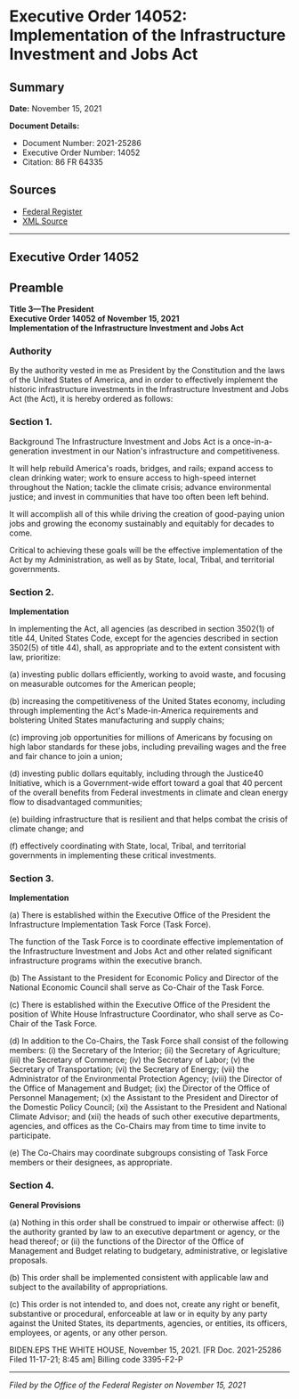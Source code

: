 # Executive Order 14052: Implementation of the Infrastructure Investment and Jobs Act

## Summary

**Date:** November 15, 2021

**Document Details:**
- Document Number: 2021-25286
- Executive Order Number: 14052
- Citation: 86 FR 64335

## Sources
- [Federal Register](https://www.federalregister.gov/documents/2021/11/18/2021-25286/implementation-of-the-infrastructure-investment-and-jobs-act)
- [XML Source](https://www.federalregister.gov/documents/full_text/xml/2021/11/18/2021-25286.xml)

---

## Executive Order 14052

## Preamble

**Title 3—The President**  
**Executive Order 14052 of November 15, 2021**  
**Implementation of the Infrastructure Investment and Jobs Act**

### Authority

By the authority vested in me as President by the Constitution and the laws of the United States of America, and in order to effectively implement the historic infrastructure investments in the Infrastructure Investment and Jobs Act (the Act), it is hereby ordered as follows:
### Section 1.

Background
The Infrastructure Investment and Jobs Act is a once-in-a-generation investment in our Nation's infrastructure and competitiveness.

It will help rebuild America's roads, bridges, and rails; expand access to clean drinking water; work to ensure access to high-speed internet throughout the Nation; tackle the climate crisis; advance environmental justice; and invest in communities that have too often been left behind.

It will accomplish all of this while driving the creation of good-paying union jobs and growing the economy sustainably and equitably for decades to come.

Critical to achieving these goals will be the effective implementation of the Act by my Administration, as well as by State, local, Tribal, and territorial governments.
### Section 2.

**Implementation**

In implementing the Act, all agencies (as described in section 3502(1) of title 44, United States Code, except for the agencies described in section 3502(5) of title 44), shall, as appropriate and to the extent consistent with law, prioritize:

(a) investing public dollars efficiently, working to avoid waste, and focusing on measurable outcomes for the American people;

(b) increasing the competitiveness of the United States economy, including through implementing the Act's Made-in-America requirements and bolstering United States manufacturing and supply chains;

(c) improving job opportunities for millions of Americans by focusing on high labor standards for these jobs, including prevailing wages and the free and fair chance to join a union;

(d) investing public dollars equitably, including through the Justice40 Initiative, which is a Government-wide effort toward a goal that 40 percent of the overall benefits from Federal investments in climate and clean energy flow to disadvantaged communities;

(e) building infrastructure that is resilient and that helps combat the crisis of climate change; and

(f) effectively coordinating with State, local, Tribal, and territorial governments in implementing these critical investments.
### Section 3.

**Implementation**

(a) There is established within the Executive Office of the President the Infrastructure Implementation Task Force (Task Force).

The function of the Task Force is to coordinate effective implementation of the Infrastructure Investment and Jobs Act and other related significant infrastructure programs within the executive branch.

(b) The Assistant to the President for Economic Policy and Director of the National Economic Council shall serve as Co-Chair of the Task Force.

(c) There is established within the Executive Office of the President the position of White House Infrastructure Coordinator, who shall serve as Co-Chair of the Task Force.

(d) In addition to the Co-Chairs, the Task Force shall consist of the following members:
    (i) the Secretary of the Interior;
    (ii) the Secretary of Agriculture;
    (iii) the Secretary of Commerce;
    (iv) the Secretary of Labor;
    (v) the Secretary of Transportation;
    (vi) the Secretary of Energy;
    (vii) the Administrator of the Environmental Protection Agency;
    (viii) the Director of the Office of Management and Budget;
    (ix) the Director of the Office of Personnel Management;
    (x) the Assistant to the President and Director of the Domestic Policy Council;
    (xi) the Assistant to the President and National Climate Advisor; and
    (xii) the heads of such other executive departments, agencies, and offices as the Co-Chairs may from time to time invite to participate.

(e) The Co-Chairs may coordinate subgroups consisting of Task Force members or their designees, as appropriate.
### Section 4.

**General Provisions**

(a) Nothing in this order shall be construed to impair or otherwise affect:
    (i) the authority granted by law to an executive department or agency, or the head thereof; or
    (ii) the functions of the Director of the Office of Management and Budget relating to budgetary, administrative, or legislative proposals.

(b) This order shall be implemented consistent with applicable law and subject to the availability of appropriations.

(c) This order is not intended to, and does not, create any right or benefit, substantive or procedural, enforceable at law or in equity by any party against the United States, its departments, agencies, or entities, its officers, employees, or agents, or any other person.

BIDEN.EPS
THE WHITE HOUSE,
November 15, 2021.
[FR Doc. 2021-25286 
Filed 11-17-21; 8:45 am]
Billing code 3395-F2-P

---

*Filed by the Office of the Federal Register on November 15, 2021*
